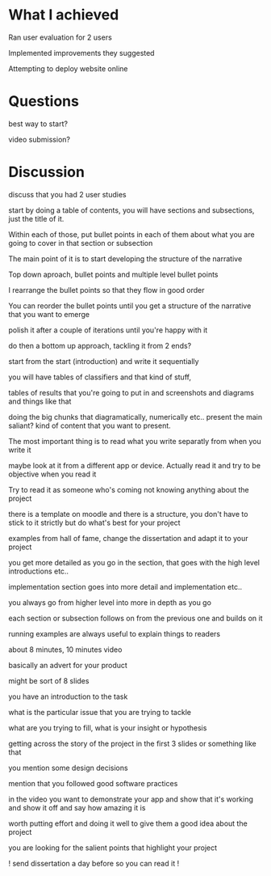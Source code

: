 # What I achieved

Ran user evaluation for 2 users

Implemented improvements they suggested

Attempting to deploy website online

# Questions

best way to start?

video submission?

# Discussion

discuss that you had 2 user studies

start by doing a table of contents, you will have sections and subsections, just the title of it.

Within each of those, put bullet points in each of them about what you are going to cover in that section or subsection

The main point of it is to start developing the structure of the narrative

Top down aproach, bullet points and multiple level bullet points

I rearrange the bullet points so that they flow in good order

You can reorder the bullet points until you get a structure of the narrative that you want to emerge

polish it after a couple of iterations until you're happy with it

do then a bottom up approach, tackling it from 2 ends?

start from the start (introduction) and write it sequentially

you will have tables of classifiers and that kind of stuff,

tables of results that you're going to put in and screenshots and diagrams and things like that

doing the big chunks that diagramatically, numerically etc.. present the main saliant? kind of content that you want to present.

The most important thing is to read what you write separatly from when you write it

maybe look at it from a different app or device. Actually read it and try to be objective when you read it

Try to read it as someone who's coming not knowing anything about the project

there is a template on moodle and there is a structure, you don't have to stick to it strictly but do what's best for your project

examples from hall of fame, change the dissertation and adapt it to your project

you get more detailed as you go in the section, that goes with the high level introductions etc..

implementation section goes into more detail and implementation etc..

you always go from higher level into more in depth as you go

each section or subsection follows on from the previous one and builds on it

running examples are always useful to explain things to readers

about 8 minutes, 10 minutes video

basically an advert for your product

might be sort of 8 slides

you have an introduction to the task

what is the particular issue that you are trying to tackle

what are you trying to fill, what is your insight or hypothesis

getting across the story of the project in the first 3 slides or something like that

you mention some design decisions

mention that you followed good software practices

in the video you want to demonstrate your app and show that it's working and show it off and say how amazing it is

worth putting effort and doing it well to give them a good idea about the project

you are looking for the salient points that highlight your project

!
send dissertation a day before so you can read it
!
